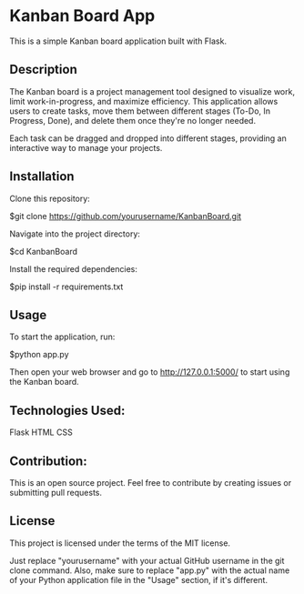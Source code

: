 # Kanban Board App

This is a simple Kanban board application built with Flask.

## Description

The Kanban board is a project management tool designed to visualize work, limit work-in-progress, and maximize efficiency. This application allows users to create tasks, move them between different stages (To-Do, In Progress, Done), and delete them once they're no longer needed.

Each task can be dragged and dropped into different stages, providing an interactive way to manage your projects.

## Installation

Clone this repository:

$git clone https://github.com/yourusername/KanbanBoard.git

Navigate into the project directory:

$cd KanbanBoard

Install the required dependencies:

$pip install -r requirements.txt

## Usage

To start the application, run:

$python app.py

Then open your web browser and go to http://127.0.0.1:5000/ to start using the Kanban board.

## Technologies Used:

Flask
HTML
CSS

## Contribution:

This is an open source project. Feel free to contribute by creating issues or submitting pull requests.

## License

This project is licensed under the terms of the MIT license.

Just replace "yourusername" with your actual GitHub username in the git clone command. Also, make sure to replace "app.py" with the actual name of your Python application file in the "Usage" section, if it's different.
